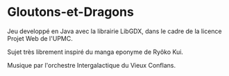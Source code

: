 # Gloutons-et-Dragons

Jeu developpé en Java avec la librairie LibGDX, dans le cadre de la licence Projet Web de l'UPMC.

Sujet très librement inspiré du manga eponyme de Ryôko Kui.

Musique par l'orchestre Intergalactique du Vieux Conflans.
